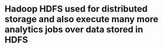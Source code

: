 # Hadoop  HDFS used for distributed storage and also execute many more analytics jobs over data stored in HDFS

